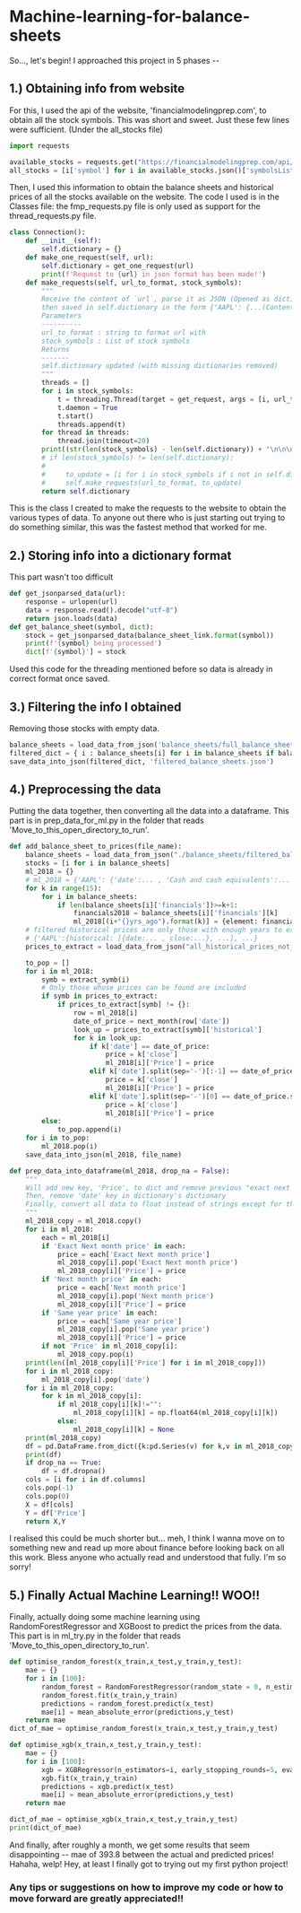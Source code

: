 # Machine-learning-for-balance-sheets
So..., let's begin!
I approached this project in 5 phases -- 

## 1.) Obtaining info from website

For this, I used the api of the website, 'financialmodelingprep.com', to obtain all the stock symbols. 
This was short and sweet. Just these few lines were sufficient. (Under the all_stocks file)
```python
import requests

available_stocks = requests.get("https://financialmodelingprep.com/api/v3/company/stock/list")
all_stocks = [i['symbol'] for i in available_stocks.json()['symbolsList']]
```

Then, I used this information to obtain the balance sheets and historical prices of all the stocks available on the website. The code I used is in the Classes file: the fmp_requests.py file is only used as support for the thread_requests.py file. 
```python
class Connection():
    def __init__(self):
        self.dictionary = {}
    def make_one_request(self, url):
        self.dictionary = get_one_request(url)
        print(f'Request to {url} in json format has been made!')
    def make_requests(self, url_to_format, stock_symbols):
        """
        Receive the content of `url`, parse it as JSON (Opened as dictionary),
        then saved in self.dictionary in the form {'AAPL': {...(Content)}, ... }
        Parameters
        ----------
        url_to_format : string to format url with
        stock_symbols : List of stock symbols
        Returns
        -------
        self.dictionary updated (with missing dictionaries removed)
        """
        threads = []
        for i in stock_symbols:
            t = threading.Thread(target = get_request, args = [i, url_to_format, self.dictionary])
            t.daemon = True
            t.start()
            threads.append(t)
        for thread in threads:
            thread.join(timeout=20)
        print((str(len(stock_symbols) - len(self.dictionary)) + "\n\n\n\n\n\n\n")*10)
        # if len(stock_symbols) != len(self.dictionary):
        #
        #     to_update = [i for i in stock_symbols if i not in self.dictionary]
        #     self.make_requests(url_to_format, to_update)
        return self.dictionary
```
This is the class I created to make the requests to the website to obtain the various types of data. To anyone out there who is just starting out trying to do something similar, this was the fastest method that worked for me.

## 2.) Storing info into a dictionary format
This part wasn't too difficult
```python
def get_jsonparsed_data(url):
    response = urlopen(url)
    data = response.read().decode("utf-8")
    return json.loads(data)
def get_balance_sheet(symbol, dict):
    stock = get_jsonparsed_data(balance_sheet_link.format(symbol))
    print(f'{symbol} being processed')
    dict[f'{symbol}'] = stock
```
Used this code for the threading mentioned before so data is already in correct format once saved.

## 3.) Filtering the info I obtained
Removing those stocks with empty data.
```python
balance_sheets = load_data_from_json('balance_sheets/full_balance_sheet_list.json')
filtered_dict = { i : balance_sheets[i] for i in balance_sheets if balance_sheets[i]!={}}
save_data_into_json(filtered_dict, 'filtered_balance_sheets.json')
```

## 4.) Preprocessing the data
Putting the data together, then converting all the data into a dataframe.
This part is in prep_data_for_ml.py in the folder that reads 'Move_to_this_open_directory_to_run'.
```python
def add_balance_sheet_to_prices(file_name):
    balance_sheets = load_data_from_json("./balance_sheets/filtered_balance_sheets.json")
    stocks = [i for i in balance_sheets]
    ml_2018 = {}
    # ml_2018 = {'AAPL': {'date':... , 'Cash and cash equivalents':... , ...}, ...}
    for k in range(15):
        for i in balance_sheets:
            if len(balance_sheets[i]['financials'])>=k+1:
                financials2018 = balance_sheets[i]['financials'][k]
                ml_2018[(i+"{}yrs_ago").format(k)] = {element: financials2018[element] for element in financials2018}
    # filtered historical prices are only those with enough years to extract (>8years)
    # {'AAPL':{historical: [{date:... , close:...}, ...], ...}
    prices_to_extract = load_data_from_json("all_historical_prices_not_empty.json")

    to_pop = []
    for i in ml_2018:
        symb = extract_symb(i)
        # Only those whose prices can be found are included
        if symb in prices_to_extract:
            if prices_to_extract[symb] != {}:
                row = ml_2018[i]
                date_of_price = next_month(row['date'])
                look_up = prices_to_extract[symb]['historical']
                for k in look_up:
                    if k['date'] == date_of_price:
                        price = k['close']
                        ml_2018[i]['Price'] = price
                    elif k['date'].split(sep='-')[:-1] == date_of_price.split(sep='-')[:-1]:
                        price = k['close']
                        ml_2018[i]['Price'] = price
                    elif k['date'].split(sep='-')[0] == date_of_price.split(sep='-')[0]:
                        price = k['close']
                        ml_2018[i]['Price'] = price
        else:
            to_pop.append(i)
    for i in to_pop:
        ml_2018.pop(i)
    save_data_into_json(ml_2018, file_name)

def prep_data_into_dataframe(ml_2018, drop_na = False):
    """
    Will add new key, 'Price', to dict and remove previous "exact next month price"...
    Then, remove 'date' key in dictionary's dictionary
    Finally, convert all data to float instead of strings except for the date
    """
    ml_2018_copy = ml_2018.copy()
    for i in ml_2018:
        each = ml_2018[i]
        if 'Exact Next month price' in each:
            price = each['Exact Next month price']
            ml_2018_copy[i].pop('Exact Next month price')
            ml_2018_copy[i]['Price'] = price
        if 'Next month price' in each:
            price = each['Next month price']
            ml_2018_copy[i].pop('Next month price')
            ml_2018_copy[i]['Price'] = price
        if 'Same year price' in each:
            price = each['Same year price']
            ml_2018_copy[i].pop('Same year price')
            ml_2018_copy[i]['Price'] = price
        if not 'Price' in ml_2018_copy[i]:
            ml_2018_copy.pop(i)
    print(len([ml_2018_copy[i]['Price'] for i in ml_2018_copy]))
    for i in ml_2018_copy:
        ml_2018_copy[i].pop('date')
    for i in ml_2018_copy:
        for k in ml_2018_copy[i]:
            if ml_2018_copy[i][k]!="":
                ml_2018_copy[i][k] = np.float64(ml_2018_copy[i][k])
            else:
                ml_2018_copy[i][k] = None
    print(ml_2018_copy)
    df = pd.DataFrame.from_dict({k:pd.Series(v) for k,v in ml_2018_copy.items()}, orient = 'index')
    print(df)
    if drop_na == True:
        df = df.dropna()
    cols = [i for i in df.columns]
    cols.pop(-1)
    cols.pop(0)
    X = df[cols]
    Y = df['Price']
    return X,Y
```
I realised this could be much shorter but... meh, I think I wanna move on to something new and read up more about finance before looking back on all this work. Bless anyone who actually read and understood that fully. I'm so sorry!

## 5.) Finally Actual Machine Learning!! WOO!!
Finally, actually doing some machine learning using RandomForestRegressor and XGBoost to predict the prices from the data.
This part is in ml_try.py in the folder that reads 'Move_to_this_open_directory_to_run'.

```python
def optimise_random_forest(x_train,x_test,y_train,y_test):
    mae = {}
    for i in [100]:
        random_forest = RandomForestRegressor(random_state = 0, n_estimators = i, min_samples_leaf = 2)
        random_forest.fit(x_train,y_train)
        predictions = random_forest.predict(x_test)
        mae[i] = mean_absolute_error(predictions,y_test)
    return mae
dict_of_mae = optimise_random_forest(x_train,x_test,y_train,y_test)

def optimise_xgb(x_train,x_test,y_train,y_test):
    mae = {}
    for i in [100]:
        xgb = XGBRegressor(n_estimators=i, early_stopping_rounds=5, eval_set=[(x_test, y_test)])
        xgb.fit(x_train,y_train)
        predictions = xgb.predict(x_test)
        mae[i] = mean_absolute_error(predictions,y_test)
    return mae

dict_of_mae = optimise_xgb(x_train,x_test,y_train,y_test)
print(dict_of_mae)
```
And finally, after roughly a month, we get some results that seem disappointing -- mae of 393.8 between the actual and predicted prices! Hahaha, welp! Hey, at least I finally got to trying out my first python project! 

### Any tips or suggestions on how to improve my code or how to move forward are greatly appreciated!!
